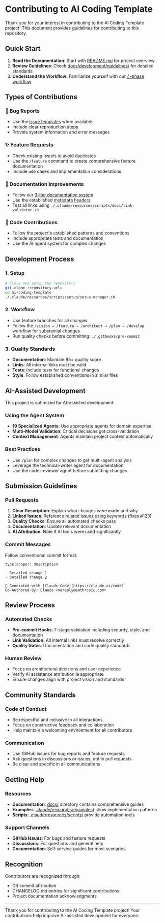 # Contributing to AI Coding Template

Thank you for your interest in contributing to the AI Coding Template project! This document provides guidelines for contributing to this repository.

## Quick Start

1. **Read the Documentation**: Start with [README.md](./README.md) for project overview
2. **Review Guidelines**: Check [docs/development/guidelines/](./docs/development/guidelines/) for detailed standards
3. **Understand the Workflow**: Familiarize yourself with our [4-phase workflow](./docs/ai-toolkit/reference/commands.md)

## Types of Contributions

### 🐛 Bug Reports
- Use the [issue templates](.github/ISSUE_TEMPLATE/) when available
- Include clear reproduction steps
- Provide system information and error messages

### ✨ Feature Requests
- Check existing issues to avoid duplicates
- Use the `/feature` command to create comprehensive feature documentation
- Include use cases and implementation considerations

### 📖 Documentation Improvements
- Follow our [3-tier documentation system](./docs/ai-toolkit/system-context.md)
- Use the established [metadata headers](./docs/development/guidelines/quality-standards.md)
- Test all links using `./.claude/resources/scripts/docs/link-validator.sh`

### 🔧 Code Contributions
- Follow the project's established patterns and conventions
- Include appropriate tests and documentation
- Use the AI agent system for complex changes

## Development Process

### 1. Setup
```bash
# Clone and setup the repository
git clone <repository-url>
cd ai-coding-template
./.claude/resources/scripts/setup/setup-manager.sh
```

### 2. Workflow
- Use feature branches for all changes
- Follow the `/vision → /feature → /architect → /plan → /develop` workflow for substantial changes
- Run quality checks before committing: `./.githooks/pre-commit`

### 3. Quality Standards
- **Documentation**: Maintain 85+ quality score
- **Links**: All internal links must be valid
- **Tests**: Include tests for functional changes
- **Style**: Follow established conventions in similar files

## AI-Assisted Development

This project is optimized for AI-assisted development:

### Using the Agent System
- **19 Specialized Agents**: Use appropriate agents for domain expertise
- **Multi-Model Validation**: Critical decisions get cross-validation
- **Context Management**: Agents maintain project context automatically

### Best Practices
- Use `/plan` for complex changes to get multi-agent analysis
- Leverage the technical-writer agent for documentation
- Use the code-reviewer agent before submitting changes

## Submission Guidelines

### Pull Requests
1. **Clear Description**: Explain what changes were made and why
2. **Linked Issues**: Reference related issues using keywords (fixes #123)
3. **Quality Checks**: Ensure all automated checks pass
4. **Documentation**: Update relevant documentation
5. **AI Attribution**: Note if AI tools were used significantly

### Commit Messages
Follow conventional commit format:
```
type(scope): description

- Detailed change 1
- Detailed change 2

🤖 Generated with [Claude Code](https://claude.ai/code)
Co-Authored-By: Claude <noreply@anthropic.com>
```

## Review Process

### Automated Checks
- **Pre-commit Hooks**: 7-stage validation including security, style, and documentation
- **Link Validation**: All internal links must resolve correctly
- **Quality Gates**: Documentation and code quality standards

### Human Review
- Focus on architectural decisions and user experience
- Verify AI assistance attribution is appropriate
- Ensure changes align with project vision and standards

## Community Standards

### Code of Conduct
- Be respectful and inclusive in all interactions
- Focus on constructive feedback and collaboration
- Help maintain a welcoming environment for all contributors

### Communication
- Use GitHub issues for bug reports and feature requests
- Ask questions in discussions or issues, not in pull requests
- Be clear and specific in all communications

## Getting Help

### Resources
- **Documentation**: [docs/](./docs/) directory contains comprehensive guides
- **Examples**: [.claude/resources/examples/](./.claude/resources/examples/) show implementation patterns
- **Scripts**: [.claude/resources/scripts/](./.claude/resources/scripts/) provide automation tools

### Support Channels
- **GitHub Issues**: For bugs and feature requests
- **Discussions**: For questions and general help
- **Documentation**: Self-service guides for most scenarios

## Recognition

Contributors are recognized through:
- Git commit attribution
- CHANGELOG.md entries for significant contributions
- Project documentation acknowledgments

---

Thank you for contributing to the AI Coding Template project! Your contributions help improve AI-assisted development for everyone.

